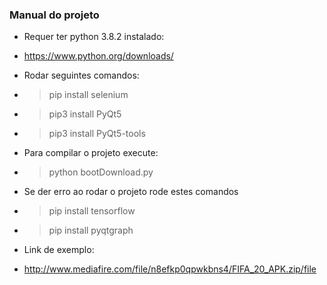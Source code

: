 ### Manual do projeto

- Requer ter python 3.8.2 instalado:
 - https://www.python.org/downloads/
- Rodar seguintes comandos:
- > pip install  selenium
- > pip3 install PyQt5
- > pip3 install PyQt5-tools

- Para compilar o projeto execute:
- > python bootDownload.py

- Se der erro ao rodar o projeto rode estes comandos
- > pip install tensorflow
- > pip install pyqtgraph

- Link de exemplo:
- http://www.mediafire.com/file/n8efkp0qpwkbns4/FIFA_20_APK.zip/file
